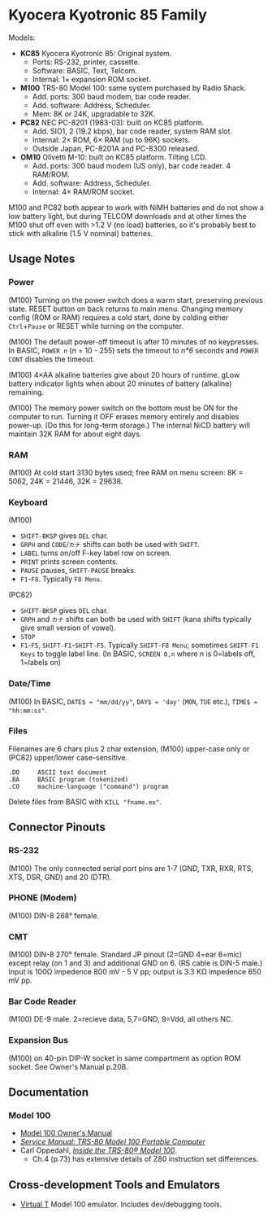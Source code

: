 Kyocera Kyotronic 85 Family
===========================

Models:
- __KC85__ Kyocera Kyotronic 85: Original system.
  - Ports: RS-232, printer, cassette.
  - Software: BASIC, Text, Telcom.
  - Internal: 1× expansion ROM socket.
- __M100__ TRS-80 Model 100: same system purchased by Radio Shack.
  - Add. ports: 300 baud modem, bar code reader.
  - Add. software: Address, Scheduler.
  - Mem: 8K or 24K, upgradable to 32K.
- __PC82__ NEC PC-8201 (1983-03): built on KC85 platform.
  - Add. SIO1, 2 (19.2 kbps), bar code reader, system RAM slot.
  - Internal: 2× ROM, 6× RAM (up to 96K) sockets.
  - Outside Japan, PC-8201A and PC-8300 released.
- __OM10__ Olivetti M-10: built on KC85 platform. Tilting LCD.
  - Add. ports: 300 baud modem (US only), bar code reader. 4 RAM/ROM.
  - Add. software: Address, Scheduler.
  - Internal: 4× RAM/ROM socket.

M100 and PC82 both appear to work with NiMH batteries and do not show a low
battery light, but during TELCOM downloads and at other times the M100 shut
off even with >1.2 V (no load) batteries, so it's probably best to stick
with alkaline (1.5 V nominal) batteries.


Usage Notes
-----------

### Power

(M100) Turning on the power switch does a warm start, preserving previous
state. RESET button on back returns to main menu. Changing memory config
(ROM or RAM) requires a cold start, done by colding either `Ctrl`+`Pause`
or RESET while turning on the computer.

(M100) The default power-off timeout is after 10 minutes of no keypresses.
In BASIC, `POWER n` (_n_ = 10 - 255) sets the timeout to _n*6_ seconds and
`POWER CONT` disables the timeout.

(M100) 4×AA alkaline batteries give about 20 hours of runtime. gLow battery
indicator lights when about 20 minutes of battery (alkaline) remaining.

(M100) The memory power switch on the bottom must be ON for the computer to
run. Turning it OFF erases memory entirely and disables power-up. (Do this
for long-term storage.) The internal NiCD battery will maintain 32K RAM for
about eight days.

### RAM

(M100) At cold start 3130 bytes used; free RAM on menu screen:
8K = 5062, 24K = 21446, 32K = 29638.

### Keyboard

(M100)
- `SHIFT-BKSP` gives `DEL` char.
- `GRPH` and `CODE`/`カナ` shifts can both be used with `SHIFT`.
- `LABEL` turns on/off F-key label row on screen.
- `PRINT` prints screen contents.
- `PAUSE` pauses, `SHIFT-PAUSE` breaks.
- `F1`-`F8`. Typically `F8 Menu`.

(PC82)
- `SHIFT-BKSP` gives `DEL` char.
- `GRPH` and `カナ` shifts can both be used with `SHIFT` (kana shifts
  typically give small version of vowel).
- `STOP`
- `F1`-`F5`, `SHIFT-F1`-`SHIFT-F5`. Typically `SHIFT-F8 Menu`; sometimes
  `SHIFT-F1 Keys` to toggle label line. (In BASIC, `SCREEN 0,n` where _n_
  is 0=labels off, 1=labels on)

### Date/Time

(M100) In BASIC, `DATE$ = "mm/dd/yy"`, `DAY$ = 'day'` (`MON`, `TUE` etc.),
`TIME$ = "hh:mm:ss"`.

### Files

Filenames are 6 chars plus 2 char extension, (M100) upper-case only or
(PC82) upper/lower case-sensitive.

    .DO     ASCII text document
    .BA     BASIC program (tokenized)
    .CO     machine-language ("command") program

Delete files from BASIC with `KILL "fname.ex"`.

Connector Pinouts
-----------------

### RS-232

(M100) The only connected serial port pins are 1-7 (GND, TXR, RXR, RTS,
XTS, DSR, GND) and 20 (DTR).

### PHONE (Modem)

(M100) DIN-8 268° female.

### CMT

(M100) DIN-8 270° female. Standard JP pinout (2=GND 4=ear 6=mic) except
relay (on 1 and 3) and additional GND on 6. (RS cable is DIN-5 male.) Input
is 100Ω impedence 800 mV - 5 V pp; output is 3.3 KΩ impedence 650 mV pp.

### Bar Code Reader

(M100) DE-9 male. 2=recieve data, 5,7=GND, 9=Vdd, all others NC.

### Expansion Bus

(M100) on 40-pin DIP-W socket in same compartment as option ROM socket.
See Owner's Manual p.208.


Documentation
-------------

### Model 100

- [Model 100 Owner's Manual][m100 user]
- [_Service Manual: TRS-80 Model 100 Portable Computer_][m100 service]
- Carl Oppedahl, [_Inside the TRS-80® Model 100_][m100 inside].
  - Ch.4 (p.73) has extensive details of Z80 instruction set differences.


Cross-development Tools and Emulators
-------------------------------------

- [Virtual T] Model 100 emulator. Includes dev/debugging tools.



<!-------------------------------------------------------------------->
[m100 service]: https://archive.org/stream/m100service#page/n1/mode/1up
[m100 user]: https://archive.org/stream/trs-80-m-100-user-guide#page/n4/mode/1up
[m100 inside]: https://archive.org/stream/InsideTheTrs80Model100#page/n6/mode/1up

[Virtual T]: https://sourceforge.net/projects/virtualt/
